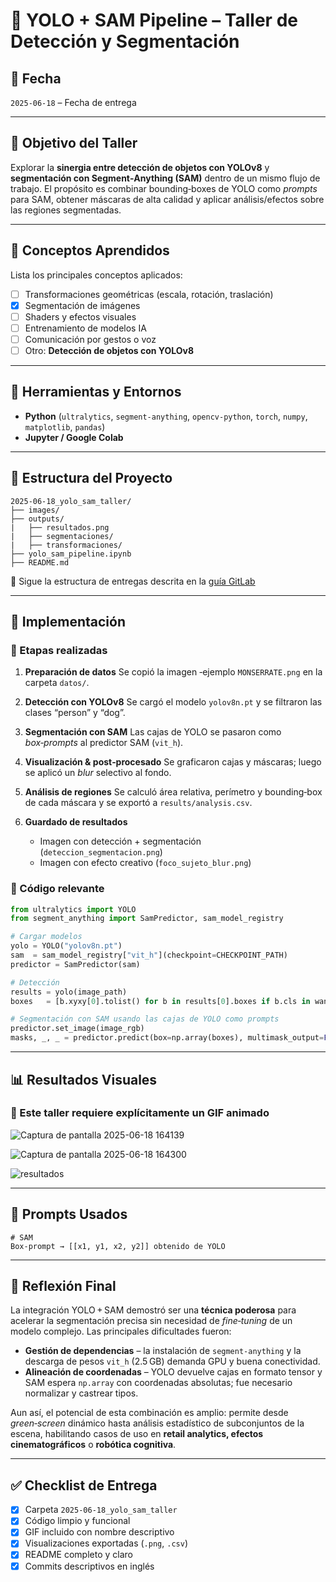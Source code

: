 # 🧪 YOLO + SAM Pipeline – Taller de Detección y Segmentación

## 📅 Fecha

`2025-06-18` – Fecha de entrega

---

## 🎯 Objetivo del Taller

Explorar la **sinergia entre detección de objetos con YOLOv8** y **segmentación con Segment‑Anything (SAM)** dentro de un mismo flujo de trabajo.
El propósito es combinar bounding‑boxes de YOLO como *prompts* para SAM, obtener máscaras de alta calidad y aplicar análisis/efectos sobre las regiones segmentadas.

---

## 🧠 Conceptos Aprendidos

Lista los principales conceptos aplicados:

* [ ] Transformaciones geométricas (escala, rotación, traslación)
* [x] Segmentación de imágenes
* [ ] Shaders y efectos visuales
* [ ] Entrenamiento de modelos IA
* [ ] Comunicación por gestos o voz
* [ ] Otro: **Detección de objetos con YOLOv8**

---

## 🔧 Herramientas y Entornos

* **Python** (`ultralytics`, `segment-anything`, `opencv-python`, `torch`, `numpy`, `matplotlib`, `pandas`)
* **Jupyter / Google Colab**

---

## 📁 Estructura del Proyecto

```
2025-06-18_yolo_sam_taller/
├── images/             
├── outputs/                
|   ├── resultados.png           
|   ├── segmentaciones/
|   ├── transformaciones/
├── yolo_sam_pipeline.ipynb
├── README.md
```

📎 Sigue la estructura de entregas descrita en la [guía GitLab](./guia_gitlab_computacion_visual.md)

---

## 🧪 Implementación

### 🔹 Etapas realizadas

1. **Preparación de datos**
   Se copió la imagen ‑ejemplo `MONSERRATE.png` en la carpeta `datos/`.
2. **Detección con YOLOv8**
   Se cargó el modelo `yolov8n.pt` y se filtraron las clases “person” y “dog”.
3. **Segmentación con SAM**
   Las cajas de YOLO se pasaron como *box‑prompts* al predictor SAM (`vit_h`).
4. **Visualización & post‑procesado**
   Se graficaron cajas y máscaras; luego se aplicó un *blur* selectivo al fondo.
5. **Análisis de regiones**
   Se calculó área relativa, perímetro y bounding‑box de cada máscara y se exportó a `results/analysis.csv`.
6. **Guardado de resultados**

   * Imagen con detección + segmentación (`deteccion_segmentacion.png`)
   * Imagen con efecto creativo (`foco_sujeto_blur.png`)

### 🔹 Código relevante

```python
from ultralytics import YOLO
from segment_anything import SamPredictor, sam_model_registry

# Cargar modelos
yolo = YOLO("yolov8n.pt")
sam  = sam_model_registry["vit_h"](checkpoint=CHECKPOINT_PATH)
predictor = SamPredictor(sam)

# Detección
results = yolo(image_path)
boxes   = [b.xyxy[0].tolist() for b in results[0].boxes if b.cls in wanted_ids]

# Segmentación con SAM usando las cajas de YOLO como prompts
predictor.set_image(image_rgb)
masks, _, _ = predictor.predict(box=np.array(boxes), multimask_output=False)
```

---

## 📊 Resultados Visuales

### 📌 Este taller **requiere explícitamente un GIF animado**

![Captura de pantalla 2025-06-18 164139](https://github.com/user-attachments/assets/dc0e72d4-8f37-4c5a-a707-3ed329a7e0c0)

![Captura de pantalla 2025-06-18 164300](https://github.com/user-attachments/assets/a6b40da2-5e74-4c5d-a77d-8004e004bed4)

![resultados](https://github.com/user-attachments/assets/e40e18a0-6ee5-4c2d-9377-b215bab61e89)

---

## 🧩 Prompts Usados

```text
# SAM
Box‑prompt → [[x1, y1, x2, y2]] obtenido de YOLO
```

---

## 💬 Reflexión Final

La integración YOLO + SAM demostró ser una **técnica poderosa** para acelerar la segmentación precisa sin necesidad de *fine‑tuning* de un modelo complejo.
Las principales dificultades fueron:

* **Gestión de dependencias** – la instalación de `segment-anything` y la descarga de pesos `vit_h` (2.5 GB) demanda GPU y buena conectividad.
* **Alineación de coordenadas** – YOLO devuelve cajas en formato tensor y SAM espera `np.array` con coordenadas absolutas; fue necesario normalizar y castrear tipos.

Aun así, el potencial de esta combinación es amplio: permite desde *green‑screen* dinámico hasta análisis estadístico de subconjuntos de la escena, habilitando casos de uso en **retail analytics, efectos cinematográficos** o **robótica cognitiva**.

---

## ✅ Checklist de Entrega

* [x] Carpeta `2025-06-18_yolo_sam_taller`
* [x] Código limpio y funcional
* [x] GIF incluido con nombre descriptivo
* [x] Visualizaciones exportadas (`.png`, `.csv`)
* [x] README completo y claro
* [x] Commits descriptivos en inglés
